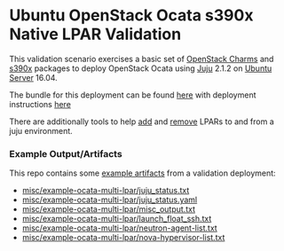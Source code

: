 # Ubuntu OpenStack Ocata s390x Native LPAR Validation

This validation scenario exercises a basic set of [OpenStack Charms](https://jujucharms.com/u/openstack-charmers)
and [s390x](https://wiki.ubuntu.com/S390X) packages to deploy
OpenStack Ocata using [Juju](https://jujucharms.com) 2.1.2 on [Ubuntu Server](https://www.ubuntu.com/server)
16.04.

The bundle for this deployment can be found [here](bundles/lpar/xenial-ocata-stable.yaml) with deployment instructions [here](README-lpar.md)

There are additionally tools to help [add](tools/1-deploy/add-lpars.sh) and [remove](tools/5-teardown/remove-lpars.sh) LPARs to and from a juju environment.

### Example Output/Artifacts
This repo contains some [example artifacts](misc/example-ocata-multi-lpar) from a validation deployment:

 - [misc/example-ocata-multi-lpar/juju_status.txt](misc/example-ocata-multi-lpar/juju_status.txt)
 - [misc/example-ocata-multi-lpar/juju_status.yaml](misc/example-ocata-multi-lpar/juju_status.yaml)
 - [misc/example-ocata-multi-lpar/misc_output.txt](misc/example-ocata-multi-lpar/misc_output.txt)
 - [misc/example-ocata-multi-lpar/launch_float_ssh.txt](misc/example-ocata-multi-lpar/launch_float_ssh.txt)
 - [misc/example-ocata-multi-lpar/neutron-agent-list.txt](misc/example-ocata-multi-lpar/neutron-agent-list.txt)
 - [misc/example-ocata-multi-lpar/nova-hypervisor-list.txt](misc/example-ocata-multi-lpar/nova-hypervisor-list.txt)
